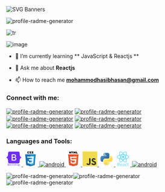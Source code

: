 

![SVG Banners](https://svg-banners.vercel.app/api?type=luminance&text1=%20Mohammod%20Hasib%20Hasan&text2=&width=900&height=400)


<img height="auto" src="https://komarev.com/ghpvc/?username=HasibCodeLab&label=Profile%20views&color=0e75b6&style=flat" alt="profile-radme-generator" />



<p align="left"> <img width="900" height="110" src="https://readme-jokes.vercel.app/api" alt ="tr"/> </p>



<p align="left"> <img height="auto" src="https://github-profile-trophy.vercel.app/?username=HasibCodeLab&theme=matrix&column=6&no-frame=false&no-bg=false&margin-w=19&margin-h=19" alt="image" /> </p>

- 🌱 I’m currently learning ** JavaScript & Reactjs **

- 💬 Ask me about **Reactjs**

- 📫 How to reach me **mohammodhasibhasan@gmail.com**

<h3 align="left">Connect with me:</h3> <p align="left"> <a href="https://github.com/HasibCodeLab" target="blank"><img align="center" src=https://raw.githubusercontent.com/rahuldkjain/github-profile-readme-generator/master/src/images/icons/Social/github.svg alt="profile-radme-generator" height="30" width="40" /></a> <a href="https://linkedin.com/in/ mohammod-hasib-hasan-coder-boy" target="blank"><img align="center" src=https://raw.githubusercontent.com/rahuldkjain/github-profile-readme-generator/master/src/images/icons/Social/linked-in-alt.svg alt="profile-radme-generator" height="30" width="40" /></a> <a href="https://fb.com/Mohammad Hasib Hasan" target="blank"><img align="center" src=https://raw.githubusercontent.com/rahuldkjain/github-profile-readme-generator/master/src/images/icons/Social/facebook.svg alt="profile-radme-generator" height="30" width="40" /></a> <a href="https://twitter.com/@mohammad_h12260" target="blank"><img align="center" src=https://raw.githubusercontent.com/rahuldkjain/github-profile-readme-generator/master/src/images/icons/Social/twitter.svg alt="profile-radme-generator" height="30" width="40" /></a> <a href="https://codeforces.com/profile/Coderhasib" target="blank"><img align="center" src=https://raw.githubusercontent.com/rahuldkjain/github-profile-readme-generator/master/src/images/icons/Social/codeforces.svg alt="profile-radme-generator" height="30" width="40" /></a> <a href="https://www.leetcode.com/CoderBoyHasib" target="blank"><img align="center" src=https://raw.githubusercontent.com/rahuldkjain/github-profile-readme-generator/master/src/images/icons/Social/leet-code.svg alt="profile-radme-generator" height="30" width="40" /></a> </p>

<h3 align="left">Languages and Tools:</h3> <p align="left"> <a href=https://getbootstrap.com target="_blank" rel="noreferrer"> <img src=https://raw.githubusercontent.com/devicons/devicon/master/icons/bootstrap/bootstrap-plain-wordmark.svg alt="android" width="40" height="40"/> </a> <a href=https://www.w3schools.com/css/ target="_blank" rel="noreferrer"> <img src=https://raw.githubusercontent.com/devicons/devicon/master/icons/css3/css3-original-wordmark.svg alt="android" width="40" height="40"/> </a> <a href=https://git-scm.com/ target="_blank" rel="noreferrer"> <img src=https://www.vectorlogo.zone/logos/git-scm/git-scm-icon.svg alt="android" width="40" height="40"/> </a> <a href=https://www.w3.org/html/ target="_blank" rel="noreferrer"> <img src=https://raw.githubusercontent.com/devicons/devicon/master/icons/html5/html5-original-wordmark.svg alt="android" width="40" height="40"/> </a> <a href=https://developer.mozilla.org/en-US/docs/Web/JavaScript target="_blank" rel="noreferrer"> <img src=https://raw.githubusercontent.com/devicons/devicon/master/icons/javascript/javascript-original.svg alt="android" width="40" height="40"/> </a> <a href=https://www.python.org target="_blank" rel="noreferrer"> <img src=https://raw.githubusercontent.com/devicons/devicon/master/icons/python/python-original.svg alt="android" width="40" height="40"/> </a> <a href=https://reactjs.org/ target="_blank" rel="noreferrer"> <img src=https://raw.githubusercontent.com/devicons/devicon/master/icons/react/react-original-wordmark.svg alt="android" width="40" height="40"/> </a> <a href=https://tailwindcss.com/ target="_blank" rel="noreferrer"> <img src=https://www.vectorlogo.zone/logos/tailwindcss/tailwindcss-icon.svg alt="android" width="40" height="40"/> </a> </p>



<img align="left" height="auto" width={300} src="https://github-readme-stats.vercel.app/api?username=HasibCodeLab&show_icons=true&theme=dark&locale=en&hide_border=false" alt="profile-radme-generator" />



<img align="left" height="auto" width={300} src="https://github-readme-streak-stats.herokuapp.com/?user=HasibCodeLab&theme=dark&mode=weekly&hide_border=false&locale=en" alt="profile-radme-generator" />



<img align="left" height="auto" width={300} src="https://github-readme-stats.vercel.app/api/top-langs/?username=HasibCodeLab&theme=dark&hide_border=false" alt="profile-radme-generator" />
